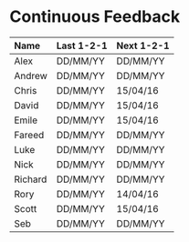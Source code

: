 # Continuous Feedback

| Name        | Last 1-2-1 | Next 1-2-1 |
| :---------- | :--------- | :--------- |
| Alex        | DD/MM/YY   | DD/MM/YY   |
| Andrew      | DD/MM/YY   | DD/MM/YY   |
| Chris       | DD/MM/YY   | 15/04/16   |
| David       | DD/MM/YY   | 15/04/16   |
| Emile       | DD/MM/YY   | 15/04/16   |
| Fareed      | DD/MM/YY   | DD/MM/YY   |
| Luke        | DD/MM/YY   | DD/MM/YY   |
| Nick        | DD/MM/YY   | DD/MM/YY   |
| Richard     | DD/MM/YY   | DD/MM/YY   |
| Rory        | DD/MM/YY   | 14/04/16   |
| Scott       | DD/MM/YY   | 15/04/16   |
| Seb         | DD/MM/YY   | DD/MM/YY   |
